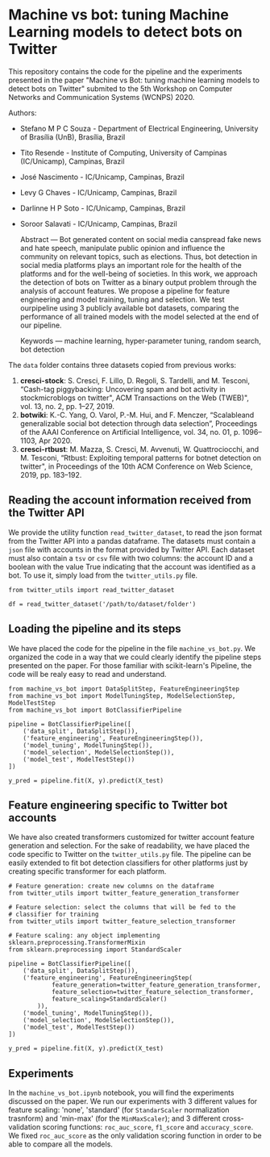 # Machine vs bot: tuning Machine Learning models to detect bots on Twitter
This repository contains the code for the pipeline and the experiments presented in the paper 
"Machine vs Bot: tuning machine learning models to detect bots on Twitter" submited to the 5th 
Workshop on Computer Networks and Communication Systems (WCNPS) 2020.

Authors:

- Stefano M P C Souza - Department of Electrical Engineering, University of Brasília (UnB), 
  Brasília, Brazil
- Tito Resende - Institute of Computing, University of Campinas (IC/Unicamp), Campinas, Brazil
- José Nascimento - IC/Unicamp, Campinas, Brazil
- Levy G Chaves - IC/Unicamp, Campinas, Brazil
- Darlinne H P Soto - IC/Unicamp, Campinas, Brazil
- Soroor Salavati - IC/Unicamp, Campinas, Brazil


    Abstract — Bot generated content on social media canspread fake news and hate speech, 
    manipulate public opinion and influence the community on relevant topics, such as 
    elections. Thus, bot detection in social media platforms plays an important role for the 
    health of the platforms and for the well-being of societies. In this work, we approach the 
    detection of bots on Twitter as a binary output problem through the analysis of account 
    features. We propose a pipeline for feature engineering and model training, tuning and 
    selection. We test ourpipeline using 3 publicly available bot datasets, comparing the 
    performance of all trained models with the model selected at the end of our pipeline.

    Keywords — machine learning, hyper-parameter tuning, random search, bot detection

The `data` folder contains three datasets copied from previous works:

1. **cresci-stock**: S. Cresci, F. Lillo, D. Regoli, S. Tardelli, and M. Tesconi, “Cash-tag 
piggybacking:  Uncovering spam and bot activity in stockmicroblogs on twitter", ACM 
Transactions on the Web (TWEB)", vol. 13, no. 2, pp. 1–27, 2019.
2. **botwiki**: K.-C. Yang, O. Varol, P.-M. Hui, and F. Menczer, “Scalableand generalizable 
social bot detection through data selection”, Proceedings of the AAAI Conference on Artificial
Intelligence, vol. 34, no. 01, p. 1096–1103, Apr 2020.
4. **cresci-rtbust**: M. Mazza, S. Cresci, M. Avvenuti, W. Quattrociocchi, and M. Tesconi, 
“Rtbust: Exploiting temporal patterns for botnet detection on twitter", in Proceedings of the 
10th ACM Conference on Web Science, 2019, pp. 183–192.

## Reading the account information received from the Twitter API

We provide the utility function `read_twitter_dataset`, to read the json format from the 
Twitter API into a pandas dataframe. The datasets must contain a `json` file with accounts in 
the format provided by Twitter API. Each dataset must also contain a `tsv` or `csv` file with 
two columns: the account ID and a boolean with the value True indicating that the account was 
identified as a bot. To use it, simply load from the `twitter_utils.py` file.

```{python}
from twitter_utils import read_twitter_dataset

df = read_twitter_dataset('/path/to/dataset/folder')
```

## Loading the pipeline and its steps

We have placed the code for the pipeline in the file `machine_vs_bot.py`. We organized the code 
in a way that we could clearly identify the pipeline steps presented on the paper. For those 
familiar with scikit-learn's Pipeline, the code will be realy easy to read and understand.

```{python}
from machine_vs_bot import DataSplitStep, FeatureEngineeringStep
from machine_vs_bot import ModelTuningStep, ModelSelectionStep, ModelTestStep
from machine_vs_bot import BotClassifierPipeline

pipeline = BotClassifierPipeline([
    ('data_split', DataSplitStep()),
    ('feature_engineering', FeatureEngineeringStep()),
    ('model_tuning', ModelTuningStep()),
    ('model_selection', ModelSelectionStep()),
    ('model_test', ModelTestStep())
])

y_pred = pipeline.fit(X, y).predict(X_test)
```


## Feature engineering specific to Twitter bot accounts

We have also created transformers customized for twitter account feature generation and 
selection. For the sake of readability, we have placed the code specific to Twitter on the 
`twitter_utils.py` file. The pipeline can be easily extended to fit bot detection classifiers
for other platforms just by creating specific transformer for each platform.

```{python}
# Feature generation: create new columns on the dataframe
from twitter_utils import twitter_feature_generation_transformer

# Feature selection: select the columns that will be fed to the
# classifier for training
from twitter_utils import twitter_feature_selection_transformer

# Feature scaling: any object implementing sklearn.preprocessing.TransformerMixin
from sklearn.preprocessing import StandardScaler

pipeline = BotClassifierPipeline([
    ('data_split', DataSplitStep()),
    ('feature_engineering', FeatureEngineeringStep(
            feature_generation=twitter_feature_generation_transformer,
            feature_selection=twitter_feature_selection_transformer,
            feature_scaling=StandardScaler()
        )),
    ('model_tuning', ModelTuningStep()),
    ('model_selection', ModelSelectionStep()),
    ('model_test', ModelTestStep())
])

y_pred = pipeline.fit(X, y).predict(X_test)
```
## Experiments

In the `machine_vs_bot.ipynb` notebook, you will find the experiments discussed on the paper. 
We run our experiments with 3 different values for feature scaling: 'none', 'standard' (for 
`StandarScaler` normalization trasnform) and 'min-max' (for the `MinMaxScaler`); and 3 
different cross-validation scoring functions: `roc_auc_score`, `f1_score` and `accuracy_score`. 
We fixed `roc_auc_score` as the only validation scoring function in order to be able to compare 
all the models.

